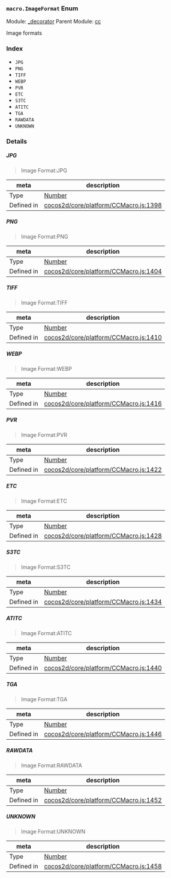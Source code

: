 ### `macro.ImageFormat` Enum



Module: [_decorator](../modules/_decorator.md)
Parent Module: [cc](../modules/cc.md)


Image formats


### Index
  - `JPG`
  - `PNG`
  - `TIFF`
  - `WEBP`
  - `PVR`
  - `ETC`
  - `S3TC`
  - `ATITC`
  - `TGA`
  - `RAWDATA`
  - `UNKNOWN`

### Details


##### JPG

> Image Format:JPG

| meta | description |
|------|-------------|
| Type | <a href="https://developer.mozilla.org/en/JavaScript/Reference/Global_Objects/Number" class="crosslink external" target="_blank">Number</a> |
| Defined in | [cocos2d/core/platform/CCMacro.js:1398](https://github.com/cocos-creator/engine/blob/9546fb0f9c421d190e0aba7645402156498449ea/cocos2d/core/platform/CCMacro.js#L1398) |



##### PNG

> Image Format:PNG

| meta | description |
|------|-------------|
| Type | <a href="https://developer.mozilla.org/en/JavaScript/Reference/Global_Objects/Number" class="crosslink external" target="_blank">Number</a> |
| Defined in | [cocos2d/core/platform/CCMacro.js:1404](https://github.com/cocos-creator/engine/blob/9546fb0f9c421d190e0aba7645402156498449ea/cocos2d/core/platform/CCMacro.js#L1404) |



##### TIFF

> Image Format:TIFF

| meta | description |
|------|-------------|
| Type | <a href="https://developer.mozilla.org/en/JavaScript/Reference/Global_Objects/Number" class="crosslink external" target="_blank">Number</a> |
| Defined in | [cocos2d/core/platform/CCMacro.js:1410](https://github.com/cocos-creator/engine/blob/9546fb0f9c421d190e0aba7645402156498449ea/cocos2d/core/platform/CCMacro.js#L1410) |



##### WEBP

> Image Format:WEBP

| meta | description |
|------|-------------|
| Type | <a href="https://developer.mozilla.org/en/JavaScript/Reference/Global_Objects/Number" class="crosslink external" target="_blank">Number</a> |
| Defined in | [cocos2d/core/platform/CCMacro.js:1416](https://github.com/cocos-creator/engine/blob/9546fb0f9c421d190e0aba7645402156498449ea/cocos2d/core/platform/CCMacro.js#L1416) |



##### PVR

> Image Format:PVR

| meta | description |
|------|-------------|
| Type | <a href="https://developer.mozilla.org/en/JavaScript/Reference/Global_Objects/Number" class="crosslink external" target="_blank">Number</a> |
| Defined in | [cocos2d/core/platform/CCMacro.js:1422](https://github.com/cocos-creator/engine/blob/9546fb0f9c421d190e0aba7645402156498449ea/cocos2d/core/platform/CCMacro.js#L1422) |



##### ETC

> Image Format:ETC

| meta | description |
|------|-------------|
| Type | <a href="https://developer.mozilla.org/en/JavaScript/Reference/Global_Objects/Number" class="crosslink external" target="_blank">Number</a> |
| Defined in | [cocos2d/core/platform/CCMacro.js:1428](https://github.com/cocos-creator/engine/blob/9546fb0f9c421d190e0aba7645402156498449ea/cocos2d/core/platform/CCMacro.js#L1428) |



##### S3TC

> Image Format:S3TC

| meta | description |
|------|-------------|
| Type | <a href="https://developer.mozilla.org/en/JavaScript/Reference/Global_Objects/Number" class="crosslink external" target="_blank">Number</a> |
| Defined in | [cocos2d/core/platform/CCMacro.js:1434](https://github.com/cocos-creator/engine/blob/9546fb0f9c421d190e0aba7645402156498449ea/cocos2d/core/platform/CCMacro.js#L1434) |



##### ATITC

> Image Format:ATITC

| meta | description |
|------|-------------|
| Type | <a href="https://developer.mozilla.org/en/JavaScript/Reference/Global_Objects/Number" class="crosslink external" target="_blank">Number</a> |
| Defined in | [cocos2d/core/platform/CCMacro.js:1440](https://github.com/cocos-creator/engine/blob/9546fb0f9c421d190e0aba7645402156498449ea/cocos2d/core/platform/CCMacro.js#L1440) |



##### TGA

> Image Format:TGA

| meta | description |
|------|-------------|
| Type | <a href="https://developer.mozilla.org/en/JavaScript/Reference/Global_Objects/Number" class="crosslink external" target="_blank">Number</a> |
| Defined in | [cocos2d/core/platform/CCMacro.js:1446](https://github.com/cocos-creator/engine/blob/9546fb0f9c421d190e0aba7645402156498449ea/cocos2d/core/platform/CCMacro.js#L1446) |



##### RAWDATA

> Image Format:RAWDATA

| meta | description |
|------|-------------|
| Type | <a href="https://developer.mozilla.org/en/JavaScript/Reference/Global_Objects/Number" class="crosslink external" target="_blank">Number</a> |
| Defined in | [cocos2d/core/platform/CCMacro.js:1452](https://github.com/cocos-creator/engine/blob/9546fb0f9c421d190e0aba7645402156498449ea/cocos2d/core/platform/CCMacro.js#L1452) |



##### UNKNOWN

> Image Format:UNKNOWN

| meta | description |
|------|-------------|
| Type | <a href="https://developer.mozilla.org/en/JavaScript/Reference/Global_Objects/Number" class="crosslink external" target="_blank">Number</a> |
| Defined in | [cocos2d/core/platform/CCMacro.js:1458](https://github.com/cocos-creator/engine/blob/9546fb0f9c421d190e0aba7645402156498449ea/cocos2d/core/platform/CCMacro.js#L1458) |


